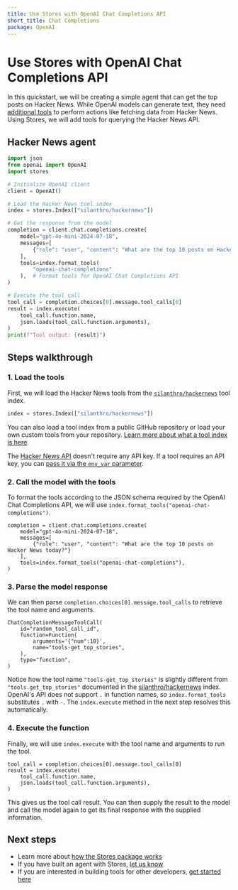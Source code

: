 ```yaml
---
title: Use Stores with OpenAI Chat Completions API
short_title: Chat Completions
package: OpenAI
---
```


# Use Stores with OpenAI Chat Completions API

In this quickstart, we will be creating a simple agent that can get the top posts on Hacker News. While OpenAI models can generate text, they need [additional tools](https://platform.openai.com/docs/guides/function-calling?api-mode=chat) to perform actions like fetching data from Hacker News. Using Stores, we will add tools for querying the Hacker News API.

## Hacker News agent

```python
import json
from openai import OpenAI
import stores

# Initialize OpenAI client
client = OpenAI()

# Load the Hacker News tool index
index = stores.Index(["silanthro/hackernews"])

# Get the response from the model
completion = client.chat.completions.create(
    model="gpt-4o-mini-2024-07-18",
    messages=[
        {"role": "user", "content": "What are the top 10 posts on Hacker News today?"}
    ],
    tools=index.format_tools(
        "openai-chat-completions"
    ),  # Format tools for OpenAI Chat Completions API
)

# Execute the tool call
tool_call = completion.choices[0].message.tool_calls[0]
result = index.execute(
    tool_call.function.name,
    json.loads(tool_call.function.arguments),
)
print(f"Tool output: {result}")
```

## Steps walkthrough

### 1. Load the tools

First, we will load the Hacker News tools from the [`silanthro/hackernews`](https://github.com/silanthro/hackernews) tool index.

```python
index = stores.Index(["silanthro/hackernews"])
```

You can also load a tool index from a public GitHub repository or load your own custom tools from your repository. [Learn more about what a tool index is here](/docs/guide/_index/what_is_an_index).


The [Hacker News API](https://github.com/HackerNews/API) doesn't require any API key. If a tool requires an API key, you can [pass it via the `env_var` parameter](/docs/guide/remote_index/environment_variables).

### 2. Call the model with the tools

To format the tools according to the JSON schema required by the OpenAI Chat Completions API, we will use `index.format_tools("openai-chat-completions")`.

```python{6}
completion = client.chat.completions.create(
    model="gpt-4o-mini-2024-07-18",
    messages=[
        {"role": "user", "content": "What are the top 10 posts on Hacker News today?"}
    ],
    tools=index.format_tools("openai-chat-completions"),
)
```

### 3. Parse the model response

We can then parse `completion.choices[0].message.tool_calls` to retrieve the tool name and arguments.

```python{3-6}[completion.choices[0\\].message.tool_calls[0\\]]
ChatCompletionMessageToolCall(
    id="random_tool_call_id",
    function=Function(
        arguments='{"num":10}',
        name="tools-get_top_stories",
    ),
    type="function",
)
```

Notice how the tool name `"tools-get_top_stories"` is slightly different from `"tools.get_top_stories"` documented in the [silanthro/hackernews](https://github.com/silanthro/hackernews) index. OpenAI's API does not support `.` in function names, so `index.format_tools` substitutes `.` with `-`. The `index.execute` method in the next step resolves this automatically.

### 4. Execute the function

Finally, we will use `index.execute` with the tool name and arguments to run the tool.

```python{2-5}
tool_call = completion.choices[0].message.tool_calls[0]
result = index.execute(
    tool_call.function.name,
    json.loads(tool_call.function.arguments),
)
```

This gives us the tool call result. You can then supply the result to the model and call the model again to get its final response with the supplied information.

## Next steps

- Learn more about [how the Stores package works](/docs/guide)
- If you have built an agent with Stores, [let us know](http://twitter.com/alfred_lua)
- If you are interested in building tools for other developers, [get started here](/docs/contribute)

